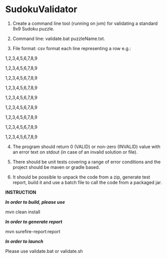 # SudokuValidator
1. Create a command line tool (running on jvm) for validating a standard 9x9 Sudoku puzzle.

2. Command line: validate.bat puzzleName.txt.

3. File format: csv format each line representing a row e.g.:

1,2,3,4,5,6,7,8,9

1,2,3,4,5,6,7,8,9

1,2,3,4,5,6,7,8,9

1,2,3,4,5,6,7,8,9

1,2,3,4,5,6,7,8,9

1,2,3,4,5,6,7,8,9

1,2,3,4,5,6,7,8,9

1,2,3,4,5,6,7,8,9

1,2,3,4,5,6,7,8,9

4. The program should return 0 (VALID) or non-zero (INVALID) value with an error text on stdout (in case of an invalid solution or file).

5. There should be unit tests covering a range of error conditions and the project should be maven or gradle based. 
   
6. It should be possible to unpack the code from a zip, generate test report, build it and use a batch file to call the code from a packaged jar.

**INSTRUCTION**

_**In order to build, please use**_

mvn clean install

_**In order to generate report**_

mvn surefire-report:report

_**In order to launch**_

Please use validate.bat or validate.sh
